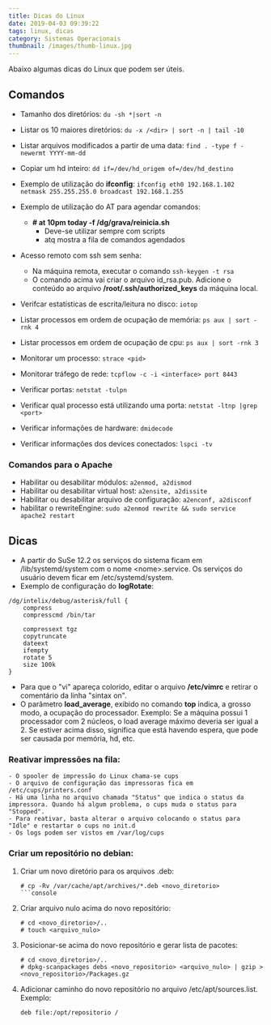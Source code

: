 ```yaml
---
title: Dicas do Linux
date: 2019-04-03 09:39:22
tags: linux, dicas
category: Sistemas Operacionais
thumbnail: /images/thumb-linux.jpg
---
```


Abaixo algumas dicas do Linux que podem ser úteis.

## Comandos
- Tamanho dos diretórios: ```du -sh *|sort -n```
- Listar os 10 maiores diretórios: ```du -x /<dir> | sort -n | tail -10```
- Listar arquivos modificados a partir de uma data: ```find . -type f -newermt YYYY-mm-dd```
- Copiar um hd inteiro: ```dd if=/dev/hd_origem of=/dev/hd_destino```

- Exemplo de utilização do **ifconfig**: ```ifconfig eth0 192.168.1.102 netmask 255.255.255.0 broadcast 192.168.1.255```
- Exemplo de utilização do AT para agendar comandos: 
	- **\# at 10pm today -f /dg/grava/reinicia.sh**
    	- Deve-se utilizar sempre com scripts
		- atq mostra a fila de comandos agendados

- Acesso remoto com ssh sem senha:
  - Na máquina remota, executar o comando ```ssh-keygen -t rsa```
  - O comando acima vai criar o arquivo id_rsa.pub. Adicione o conteúdo ao arquivo **/root/.ssh/authorized_keys** da máquina local.

- Verifcar estatísticas de escrita/leitura no disco: ```iotop```
- Listar processos em ordem de ocupação de memória: ```ps aux | sort -rnk 4```
- Listar processos em ordem de ocupação de cpu: ```ps aux | sort -rnk 3```
- Monitorar um processo: ```strace <pid>```
- Monitorar tráfego de rede: ```tcpflow -c -i <interface> port 8443```
- Verificar portas: ```netstat -tulpn```
- Verificar qual processo está utilizando uma porta: ```netstat -ltnp |grep <port>```
- Verificar informações de hardware: ```dmidecode```
- Verificar informações dos devices conectados: ```lspci -tv```

### Comandos para o Apache
- Habilitar ou desabilitar módulos: ```a2enmod, a2dismod```
- Habilitar ou desabilitar virtual host: ```a2ensite, a2dissite```
- Habilitar ou desabilitar arquivo de configuração: ```a2enconf, a2disconf```
- habilitar o rewriteEngine: ```sudo a2enmod rewrite && sudo service apache2 restart```

## Dicas
- A partir do SuSe 12.2 os serviços do sistema ficam em /lib/systemd/system com o nome \<nome\>.service. Os serviços do usuário devem ficar em /etc/systemd/system.
- Exemplo de configuração do **logRotate**:
```console
/dg/intelix/debug/asterisk/full {
	compress
	compresscmd /bin/tar

	compressext tgz
	copytruncate
	dateext
	ifempty
	rotate 5
	size 100k
}
```
- Para que o "vi" apareça colorido, editar o arquivo **/etc/vimrc** e retirar o comentário da linha "sintax on".
- O parâmetro **load_average**, exibido no comando **top** indica, a grosso modo, a ocupação do processador. Exemplo: Se a máquina possui 1 processador com 2 núcleos, o load average máximo deveria ser igual a 2. Se estiver acima disso, significa que está havendo espera, que pode ser causada por memória, hd, etc.
  
### Reativar impressões na fila:
    - O spooler de impressão do Linux chama-se cups
	- O arquivo de configuração das impressoras fica em /etc/cups/printers.conf
	- Há uma linha no arquivo chamada "Status" que indica o status da impressora. Quando há algum problema, o cups muda o status para "Stopped". 
	- Para reativar, basta alterar o arquivo colocando o status para "Idle" e restartar o cups no init.d
	- Os logs podem ser vistos em /var/log/cups

### Criar um repositório no debian:
1. Criar um novo diretório para os arquivos .deb: 
	```console
	# cp -Rv /var/cache/apt/archives/*.deb <novo_diretorio>
	```console
2. Criar arquivo nulo acima do novo repositório:
	```console
	# cd <novo_diretorio>/..
	# touch <arquivo_nulo>
	```
3. Posicionar-se acima do novo repositório e gerar lista de pacotes: 
	```console
	# cd <novo_diretorio>/..
	# dpkg-scanpackages debs <novo_repositorio> <arquivo_nulo> | gzip > <novo_repositorio>/Packages.gz
	```
4. Adicionar caminho do novo repositório no arquivo /etc/apt/sources.list. Exemplo:
	```console
	deb file:/opt/repositorio /
	```